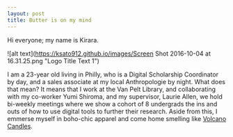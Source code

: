 ```yaml
---
layout: post
title: Butter is on my mind
---
```


Hi everyone; my name is Kirara.

![alt text](https://ksato912.github.io/images/Screen Shot 2016-10-04 at 16.31.25.png "Logo Title Text 1")

I am a 23-year old living in Philly, who is a Digital Scholarship Coordinator by day, and a sales associate at my local Anthropologie by night. What does that mean? It means that I work at the Van Pelt Library, and collaborating with my co-worker Yumi Shiroma, and my supervisor, Laurie Allen, we hold bi-weekly meetings where we show a cohort of 8 undergrads the ins and outs of how to use digital tools to further their research. Aside from this, I emmerse myself in boho-chic apparel and come home smelling like [Volcano Candles](http://www.anthropologie.com/anthro/product/A19851559.jsp#/). 
